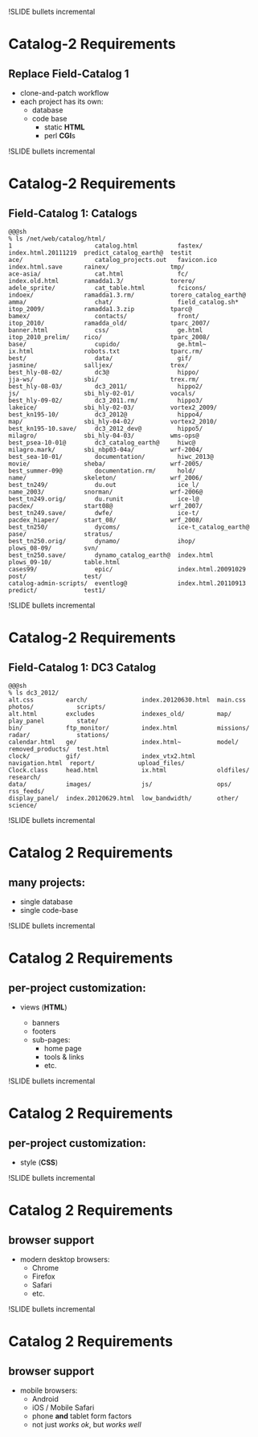 !SLIDE bullets incremental
# Catalog-2 Requirements
## Replace Field-Catalog 1

- clone-and-patch workflow
- each project has its own:
    - database
    - code base
        - static **HTML**
        - perl **CGI**s

!SLIDE bullets incremental
# Catalog-2 Requirements
## Field-Catalog 1: Catalogs

    @@@sh
    % ls /net/web/catalog/html/
    1                       catalog.html           fastex/               index.html.20111219  predict_catalog_earth@  testit
    ace/                    catalog_projects.out   favicon.ico           index.html.save      rainex/                 tmp/
    ace-asia/               cat.html               fc/                   index.old.html       ramadda1.3/             torero/
    adele_sprite/           cat_table.html         fcicons/              indoex/              ramadda1.3.rm/          torero_catalog_earth@
    amma/                   chat/                  field_catalog.sh*     itop_2009/           ramadda1.3.zip          tparc@
    bamex/                  contacts/              front/                itop_2010/           ramadda_old/            tparc_2007/
    banner.html             css/                   ge.html               itop_2010_prelim/    rico/                   tparc_2008/
    base/                   cupido/                ge.html~              ix.html              robots.txt              tparc.rm/
    best/                   data/                  gif/                  jasmine/             salljex/                trex/
    best_hly-08-02/         dc3@                   hippo/                jja-ws/              sbi/                    trex.rm/
    best_hly-08-03/         dc3_2011/              hippo2/               js/                  sbi_hly-02-01/          vocals/
    best_hly-09-02/         dc3_2011.rm/           hippo3/               lakeice/             sbi_hly-02-03/          vortex2_2009/
    best_kn195-10/          dc3_2012@              hippo4/               map/                 sbi_hly-04-02/          vortex2_2010/
    best_kn195-10.save/     dc3_2012_dev@          hippo5/               milagro/             sbi_hly-04-03/          wms-ops@
    best_psea-10-01@        dc3_catalog_earth@     hiwc@                 milagro.mark/        sbi_nbp03-04a/          wrf-2004/
    best_sea-10-01/         documentation/         hiwc_2013@            movie/               sheba/                  wrf-2005/
    best_summer-09@         documentation.rm/      hold/                 name/                skeleton/               wrf_2006/
    best_tn249/             du.out                 ice_l/                name_2003/           snorman/                wrf-2006@
    best_tn249.orig/        du.runit               ice-l@                pacdex/              start08@                wrf_2007/
    best_tn249.save/        dwfe/                  ice-t/                pacdex_hiaper/       start_08/               wrf_2008/
    best_tn250/             dycoms/                ice-t_catalog_earth@  pase/                stratus/
    best_tn250.orig/        dynamo/                ihop/                 plows_08-09/         svn/
    best_tn250.save/        dynamo_catalog_earth@  index.html            plows_09-10/         table.html
    cases99/                epic/                  index.html.20091029   post/                test/
    catalog-admin-scripts/  eventlog@              index.html.20110913   predict/             test1/

!SLIDE bullets incremental

# Catalog-2 Requirements

## Field-Catalog 1: DC3 Catalog

    @@@sh
    % ls dc3_2012/
    alt.css         earch/               index.20120630.html  main.css         photos/            scripts/
    alt.html        excludes             indexes_old/         map/             play_panel         state/
    bin/            ftp_monitor/         index.html           missions/        radar/             stations/
    calendar.html   ge/                  index.html~          model/           removed_products/  test.html
    clock/          gif/                 index_vtx2.html      navigation.html  report/            upload_files/
    Clock.class     head.html            ix.html              oldfiles/        research/
    data/           images/              js/                  ops/             rss_feeds/
    display_panel/  index.20120629.html  low_bandwidth/       other/           science/

!SLIDE bullets incremental
# Catalog 2 Requirements
## many projects:

- single database
- single code-base

!SLIDE bullets incremental
# Catalog 2 Requirements
## per-project customization:

- views (**HTML**)

    - banners
    - footers
    - sub-pages:
        - home page
        - tools & links
        - etc.

!SLIDE bullets incremental
# Catalog 2 Requirements
## per-project customization:

- style (**CSS**)

!SLIDE bullets incremental
# Catalog 2 Requirements
## browser support

- modern desktop browsers:
    - Chrome
    - Firefox
    - Safari
    - etc.

!SLIDE bullets incremental
# Catalog 2 Requirements
## browser support

- mobile browsers:
    - Android
    - iOS / Mobile Safari
    - phone **and** tablet form factors
    - not just *works ok*, but *works well*
